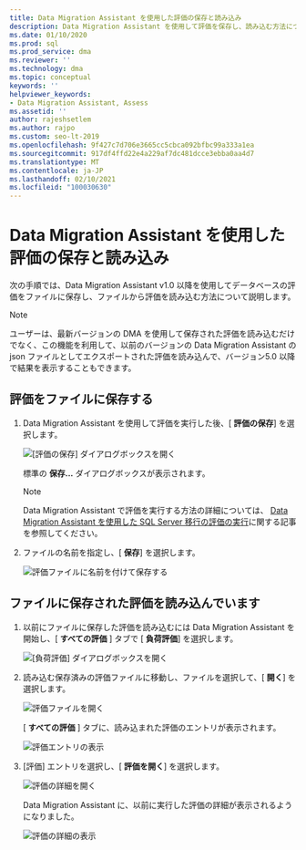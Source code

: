 ```yaml
---
title: Data Migration Assistant を使用した評価の保存と読み込み
description: Data Migration Assistant を使用して評価を保存し、読み込む方法について説明します。
ms.date: 01/10/2020
ms.prod: sql
ms.prod_service: dma
ms.reviewer: ''
ms.technology: dma
ms.topic: conceptual
keywords: ''
helpviewer_keywords:
- Data Migration Assistant, Assess
ms.assetid: ''
author: rajeshsetlem
ms.author: rajpo
ms.custom: seo-lt-2019
ms.openlocfilehash: 9f427c7d706e3665cc5cbca092bfbc99a333a1ea
ms.sourcegitcommit: 917df4ffd22e4a229af7dc481dcce3ebba0aa4d7
ms.translationtype: MT
ms.contentlocale: ja-JP
ms.lasthandoff: 02/10/2021
ms.locfileid: "100030630"
---
```

# <a name="save-and-load-assessments-with-data-migration-assistant"></a>Data Migration Assistant を使用した評価の保存と読み込み

次の手順では、Data Migration Assistant v1.0 以降を使用してデータベースの評価をファイルに保存し、ファイルから評価を読み込む方法について説明します。

> [!NOTE]
> ユーザーは、最新バージョンの DMA を使用して保存された評価を読み込むだけでなく、この機能を利用して、以前のバージョンの Data Migration Assistant の json ファイルとしてエクスポートされた評価を読み込んで、バージョン5.0 以降で結果を表示することもできます。

## <a name="saving-an-assessment-to-a-file"></a>評価をファイルに保存する

1. Data Migration Assistant を使用して評価を実行した後、[ **評価の保存**] を選択します。

   ![[評価の保存] ダイアログボックスを開く](../dma/media/dma-save-load-assessments/dma-open-save-dialog.png)

   標準の **保存...** ダイアログボックスが表示されます。

   > [!NOTE]
   > Data Migration Assistant で評価を実行する方法の詳細については、 [Data Migration Assistant を使用した SQL Server 移行の評価の実行](../dma/dma-assesssqlonprem.md)に関する記事を参照してください。

2. ファイルの名前を指定し、[ **保存**] を選択します。

   ![評価ファイルに名前を付けて保存する](../dma/media/dma-save-load-assessments/dma-name-save-assessment.png)

## <a name="loading-an-assessment-saved-to-a-file"></a>ファイルに保存された評価を読み込んでいます

1. 以前にファイルに保存した評価を読み込むには Data Migration Assistant を開始し、[ **すべての評価** ] タブで [ **負荷評価**] を選択します。

   ![[負荷評価] ダイアログボックスを開く](../dma/media/dma-save-load-assessments/dma-open-load-dialog.png)

2. 読み込む保存済みの評価ファイルに移動し、ファイルを選択して、[ **開く**] を選択します。

   ![評価ファイルを開く](../dma/media/dma-save-load-assessments/dma-open-assessment.png)

   [ **すべての評価** ] タブに、読み込まれた評価のエントリが表示されます。

   ![評価エントリの表示](../dma/media/dma-save-load-assessments/dma-display-assessment-entry.png)

3. [評価] エントリを選択し、[ **評価を開く**] を選択します。

   ![評価の詳細を開く](../dma/media/dma-save-load-assessments/dma-open-assessment-detail.png)

   Data Migration Assistant に、以前に実行した評価の詳細が表示されるようになりました。

   ![評価の詳細の表示](../dma/media/dma-save-load-assessments/dma-display-assessment-detail.png)
